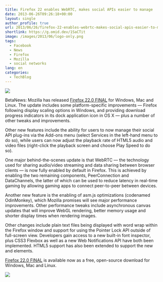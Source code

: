 ```yaml
---
title: Firefox 22 enables WebRTC, makes social APIs easier to manage
date: 2013-06-26T09:26:18+00:00
layout: single
author_profile: true
url: 2013/06/26/firefox-22-enables-webrtc-makes-social-apis-easier-to-manage/
shortlink: https://g.omid.dev/1SaCTit
image: /images/2013/06/logo-only.png
tags:
  - Facebook
  - News
  - Firefox
  - Mozilla
  - social networks
lang: en
categories: 
  - TechBlog
---
```

![](/images/2013/06/logo-only.png)

BetaNews: Mozilla has released [Firefox 22.0 FINAL](https://www.mozilla.org/en-US/firefox/new/) for Windows, Mac and Linux. The update includes some platform-specific improvements — Firefox following display scaling options in Windows, and providing download progress indicators in its dock application icon in OS X — plus a number of other tweaks and improvements.

Other new features include the ability for users to now manage their social API plug-ins via the Add-ons menu (select Services in the left-hand menu to do so), while users can now adjust the playback rate of HTML5 audio and video files (right-click the playback screen and choose Play Speed to do so).

One major behind-the-scenes update is that WebRTC — the technology used for sharing audio/video streaming and data sharing between browser clients — is now fully enabled by default in Firefox. This is achieved by enabling the two remaining components, PeerConnection and DataChannels, the latter of which can be used to reduce latency in real-time gaming by allowing gaming apps to connect peer-to-peer between devices.

Another new feature is the enabling of asm.js optimizations (codenamed OdinMonkey), which Mozilla promises will see major performance improvements. Other performance tweaks include asynchronous canvas updates that will improve WebGL rendering, better memory usage and shorter display times when rendering images.

Other changes include plain text files being displayed with word wrap within the Firefox window and support for using the Pointer Lock API outside of full-screen view. Developers gain access to a new built-in font inspector, plus CSS3 Flexbox as well as a new Web Notifications API have both been implemented. HTML5 support has also been extended to support the new <date> and <time> elements.

[Firefox 22.0 FINAL](https://www.mozilla.org/en-US/firefox/new/) is available now as a free, open-source download for Windows, Mac and Linux.

![](/images/2013/06/firefox-22.jpg)
